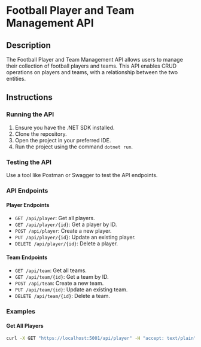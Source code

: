 # Football Player and Team Management API

## Description
The Football Player and Team Management API allows users to manage their collection of football players and teams. This API enables CRUD operations on players and teams, with a relationship between the two entities.

## Instructions
### Running the API
1. Ensure you have the .NET SDK installed.
2. Clone the repository.
3. Open the project in your preferred IDE.
4. Run the project using the command `dotnet run`.

### Testing the API
Use a tool like Postman or Swagger to test the API endpoints.

### API Endpoints
#### Player Endpoints
- `GET /api/player`: Get all players.
- `GET /api/player/{id}`: Get a player by ID.
- `POST /api/player`: Create a new player.
- `PUT /api/player/{id}`: Update an existing player.
- `DELETE /api/player/{id}`: Delete a player.

#### Team Endpoints
- `GET /api/team`: Get all teams.
- `GET /api/team/{id}`: Get a team by ID.
- `POST /api/team`: Create a new team.
- `PUT /api/team/{id}`: Update an existing team.
- `DELETE /api/team/{id}`: Delete a team.

### Examples
#### Get All Players
```bash
curl -X GET "https://localhost:5001/api/player" -H "accept: text/plain"
